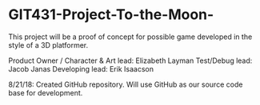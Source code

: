 # GIT431-Project-To-the-Moon-
This project will be a proof of concept for possible game developed in the style of a 3D platformer.

Product Owner / Character & Art lead: Elizabeth Layman
Test/Debug lead: Jacob Janas
Developing lead: Erik Isaacson

8/21/18: Created GitHub repository. Will use GitHub as our source code base for development.
